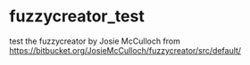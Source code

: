 # fuzzycreator_test
test the fuzzycreator by Josie McCulloch from https://bitbucket.org/JosieMcCulloch/fuzzycreator/src/default/
